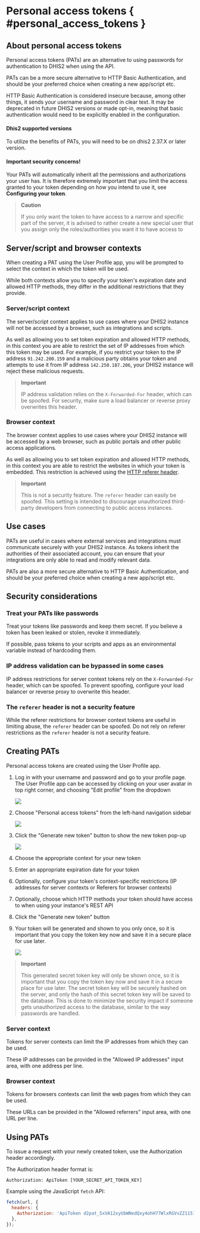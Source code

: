 # Personal access tokens { #personal_access_tokens }

## About personal access tokens

Personal access tokens (PATs) are an alternative to using passwords for
authentication to DHIS2 when using the API.

PATs can be a more secure alternative to HTTP Basic Authentication,
and should be your preferred choice when creating a new app/script etc.

HTTP Basic Authentication is considered insecure because, among other things,
it sends your username and password in clear text. It may be deprecated in
future DHIS2 versions or made opt-in, meaning that basic authentication would
need to be explicitly enabled in the configuration.

#### Dhis2 supported versions

To utilize the benefits of PATs, you will need to be on dhis2 2.37.X or later version.

#### Important security concerns!

Your PATs will automatically inherit all the permissions and authorizations your
user has. It is therefore extremely important that you limit the access granted to
your token depending on how you intend to use it, see **Configuring your token**.

> **Caution**
>
> If you only want the token to have access to a narrow and specific part of the
> server, it is advised to rather create a new special user that you assign only
> the roles/authorities you want it to have access to

## Server/script and browser contexts

When creating a PAT using the User Profile app, you will be prompted to select
the context in which the token will be used.

While both contexts allow you to specify your token's expiration date and allowed HTTP
methods, they differ in the additional restrictions that they provide.

### Server/script context

The server/script context applies to use cases where your DHIS2 instance will
not be accessed by a browser, such as integrations and scripts.

As well as allowing you to set token expiration and allowed HTTP methods, in
this context you are able to restrict the set of IP addresses from which this
token may be used. For example, if you restrict your token to the IP address
`91.242.200.159` and a malicious party obtains your token and attempts to use it
from IP address `142.250.187.206`, your DHIS2 instance will reject these
malicious requests.

> **Important**
>
> IP address validation relies on the `X-Forwarded-For` header, which can be spoofed.
> For security, make sure a load balancer or reverse proxy overwrites this header.

### Browser context

The browser context applies to use cases where your DHIS2 instance will be
accessed by a web browser, such as public portals and other public access
applications.

As well as allowing you to set token expiration and allowed HTTP methods, in
this context you are able to restrict the websites in which your token is
embedded. This restriction is achieved using the [HTTP referer
header](https://en.wikipedia.org/wiki/HTTP_referer).

> **Important**
>
> This is not a security feature. The `referer` header can easily be spoofed.
> This setting is intended to discourage unauthorized third-party developers from connecting
> to public access instances.

## Use cases

PATs are useful in cases where external services and integrations must
communicate securely with your DHIS2 instance. As tokens inherit the authorities
of their associated account, you can ensure that your integrations are only able
to read and modify relevant data.

PATs are also a more secure alternative to HTTP Basic Authentication, and should
be your preferred choice when creating a new app/script etc.

## Security considerations

### Treat your PATs like passwords

Treat your tokens like passwords and keep them secret. If you believe a token
has been leaked or stolen, revoke it immediately.

If possible, pass tokens to your scripts and apps as an environmental variable
instead of hardcoding them.

### IP address validation can be bypassed in some cases

IP address restrictions for server context tokens rely on the
`X-Forwarded-For` header, which can be spoofed. To prevent spoofing, configure
your load balancer or reverse proxy to overwrite this header.

### The `referer` header is not a security feature

While the referer restrictions for browser context tokens are useful in limiting
abuse, the `referer` header can be spoofed. Do not rely on referer restrictions
as the `referer` header is not a security feature.

## Creating PATs

Personal access tokens are created using the User Profile app.

1. Log in with your username and password and go to your profile page. The User
   Profile app can be accessed by clicking on your user avatar in top right
   corner, and choosing "Edit profile" from the dropdown

   ![](resources/images/personal_access_tokens/user_profile.png)

2. Choose "Personal access tokens" from the left-hand navigation sidebar

   ![](resources/images/personal_access_tokens/manage_tokens.png)

3. Click the "Generate new token" button to show the new token pop-up

   ![](resources/images/personal_access_tokens/contexts.png)

4. Choose the appropriate context for your new token
5. Enter an appropriate expiration date for your token
6. Optionally, configure your token's context-specific restrictions (IP
   addresses for server contexts or Referers for browser contexts)
7. Optionally, choose which HTTP methods your token should have access to when using your
   instance's REST API
8. Click the "Generate new token" button
9. Your token will be generated and shown to you only once, so it is important
   that you copy the token key now and save it in a secure place for use later.

   ![](resources/images/personal_access_tokens/new_token.png)

> **Important**
>
> This generated secret token key will only be shown once, so it is important
> that you copy the token key now and save it in a secure place for use later.
> The secret token key will be securely hashed on the server, and only the hash of this secret token
> key will be saved to the database. This is done to minimize the security impact if someone gets
> unauthorized access to the database, similar to the way passwords are handled.

### Server context

Tokens for server contexts can limit the IP addresses from which they can be used.

These IP addresses can be provided in the "Allowed IP addresses" input area,
with one address per line.

### Browser context

Tokens for browsers contexts can limit the web pages from which they can be used.

These URLs can be provided in the "Allowed referrers" input area, with one URL
per line.

## Using PATs

To issue a request with your newly created token, use the Authorization header
accordingly.

The Authorization header format is:

```
Authorization: ApiToken [YOUR_SECRET_API_TOKEN_KEY]
```

Example using the JavaScript `fetch` API:

```js
fetch(url, {
  headers: {
    Authorization: 'ApiToken d2pat_5xVA12xyUbWNedQxy4ohH77WlxRGVvZZ1151814092',
  },
});
```

